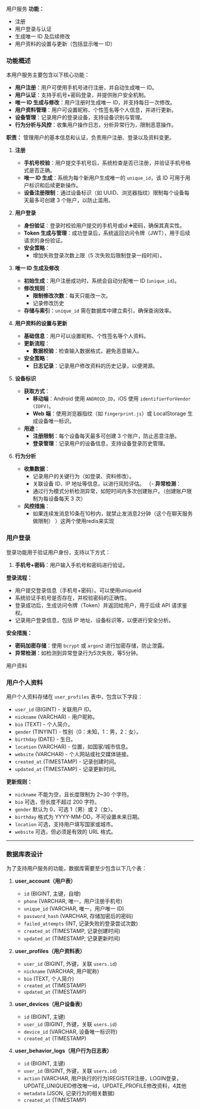 用户服务
**功能：**
- 注册
- 用户登录与认证
- 生成唯一 ID 及后续修改
- 用户资料的设置与更新（包括显示唯一 ID）

### 功能概述
本用户服务主要包含以下核心功能：
- **用户注册**：用户可使用手机号进行注册，并自动生成唯一 ID。
- **用户认证**：支持手机号+密码登录，并提供账户安全机制。
- **唯一 ID 生成与修改**：用户注册时生成唯一 ID，并支持每日一次修改。
- **用户资料管理**：用户可设置昵称、个性签名等个人信息，并进行更新。
- **设备管理**：记录用户的登录设备，支持设备识别与管理。
- **行为分析与风控**：收集用户操作日志，分析异常行为，限制恶意操作。

**职责：**
管理用户的基本信息和认证，负责用户注册、登录以及资料变更。

1. **注册**
   - **手机号校验**：用户提交手机号后，系统检查是否已注册，并验证手机号格式是否正确。
   - **唯一 ID 生成**：系统为每个新用户生成唯一的 `unique_id`，该 ID 可用于用户标识和后续更新操作。
   - **设备注册限制**：通过设备标识（如 UUID、浏览器指纹）限制每个设备每天最多可创建 3 个账户，以防止滥用。


2. **用户登录**
   - **身份验证**：登录时校验用户提交的手机号或id ➕密码，确保其真实性。
   - **Token 生成与管理**：成功登录后，系统返回访问令牌（JWT），用于后续请求的身份验证。
   - **安全策略**：
     - 增加失败登录次数上限（5 次失败后限制登录一段时间）。

3. **唯一 ID 生成及修改**
   - **初始生成**：用户注册成功时，系统会自动分配唯一 ID (`unique_id`)。
   - **修改规则**：
     - **限制修改次数**：每天只能改一次。
     - 记录修改历史
   - **存储与索引**：`unique_id` 需在数据库中建立索引，确保查询效率。

4. **用户资料的设置与更新**
   - **基础信息**：用户可以设置昵称、个性签名等个人资料。
   - **更新流程**：
     - **数据校验**：检查输入数据格式，避免恶意输入。
   - **安全策略**：
     - **日志记录**：记录用户修改资料的历史记录，以便溯源。

5. **设备标识**
   - **获取方式**：
     - **移动端**：Android 使用 `ANDROID_ID`，iOS 使用 `identifierForVendor (IDFV)`。
     - **Web 端**：使用浏览器指纹（如 `fingerprint.js`）或 LocalStorage 生成设备唯一标识。
   - **用途**：
     - **注册限制**：每个设备每天最多可创建 3 个账户，防止恶意注册。
     - **登录管理**：记录用户的设备信息，支持设备登录历史管理。

6. **行为分析**
   - **收集数据**：
     - 记录用户的关键行为（如登录、资料修改）。
     - 关联设备 ID、IP 地址等信息，以进行风险评估。
   （- **异常检测**：
     - 通过行为模式分析检测异常，如短时间内多次创建账户。（创建账户限制为每设备每天 3 次）
   - **风控措施**：
     - 如果连续发消息10条在10秒内，就禁止发消息2分钟（这个在聊天服务做限制）
     ）这两个使用redis来实现

### 用户登录
登录功能用于验证用户身份，支持以下方式：
1. **手机号+密码**：用户输入手机号和密码进行验证。

**登录流程：**
- 用户提交登录信息（手机号+密码）。可以使用uniqueid
- 系统验证手机号是否存在，并校验密码的正确性。
- 登录成功后，生成访问令牌（Token）并返回给用户，用于后续 API 请求鉴权。
- 记录用户登录信息，包括 IP 地址、设备标识等，以便进行安全分析。

**安全措施：**
- **密码加密存储**：使用 `bcrypt` 或 `argon2` 进行加密存储，防止泄露。
- **异常检测**：如检测到异常登录行为5次失败，等5分钟。

用户资料

### 用户个人资料
用户个人资料存储在 `user_profiles` 表中，包含以下字段：
- `user_id` (BIGINT) - 关联用户 ID。
- `nickname` (VARCHAR) - 用户昵称。
- `bio` (TEXT) - 个人简介。
- `gender` (TINYINT) - 性别（0：未知，1：男，2：女）。
- `birthday` (DATE) - 生日。
- `location` (VARCHAR) - 位置，如国家/城市信息。
- `website` (VARCHAR) - 个人网站或社交媒体链接。
- `created_at` (TIMESTAMP) - 记录创建时间。
- `updated_at` (TIMESTAMP) - 记录更新时间。

**更新规则：**
- `nickname` 不能为空，且长度限制为 2~30 个字符。
- `bio` 可选，但长度不超过 200 字符。
- `gender` 默认为 0，可选 1（男）或 2（女）。
- `birthday` 格式为 YYYY-MM-DD，不可设置未来日期。
- `location` 可选，支持用户填写国家或城市。
- `website` 可选，但必须是有效的 URL 格式。

---
### 数据库表设计

为了支持用户服务的功能，数据库需要至少包含以下几个表：

1. **user_account（用户表）**
   - `id` (BIGINT, 主键，自增)
   - `phone` (VARCHAR, 唯一，用户注册手机号)
   - `unique_id` (VARCHAR, 唯一，用户唯一 ID)
   - `password_hash` (VARCHAR, 存储加密后的密码)
   - `failed_attempts` (INT, 记录失败的登录尝试次数)
   - `created_at` (TIMESTAMP, 记录创建时间)
   - `updated_at` (TIMESTAMP, 记录更新时间)

2. **user_profiles（用户资料表）**
   - `user_id` (BIGINT, 外键，关联 `users.id`)
   - `nickname` (VARCHAR, 用户昵称)
   - `bio` (TEXT, 个人简介)
   - `created_at` (TIMESTAMP)
   - `updated_at` (TIMESTAMP)

3. **user_devices（用户设备表）**
   - `id` (BIGINT, 主键)
   - `user_id` (BIGINT, 外键，关联 `users.id`)
   - `device_id` (VARCHAR, 设备唯一标识符)
   - `created_at` (TIMESTAMP)

4. **user_behavior_logs（用户行为日志表）**
   - `id` (BIGINT, 主键)
   - `user_id` (BIGINT, 外键，关联 `users.id`)
   - `action` (VARCHAR, 用户执行的行为)REGISTER注册，LOGIN登录，UPDATE_UNIQUEID修改唯一id，UPDATE_PROFILE修改资料，4其他
   - `metadata` (JSON, 记录行为的相关数据)
   - `created_at` (TIMESTAMP)

